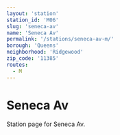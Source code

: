 ```yaml
---
layout: 'station'
station_id: 'M06'
slug: 'seneca-av'
name: 'Seneca Av'
permalink: '/stations/seneca-av-m/'
borough: 'Queens'
neighborhood: 'Ridgewood'
zip_code: '11385'
routes:
  - M
---
```

# Seneca Av

Station page for Seneca Av.
